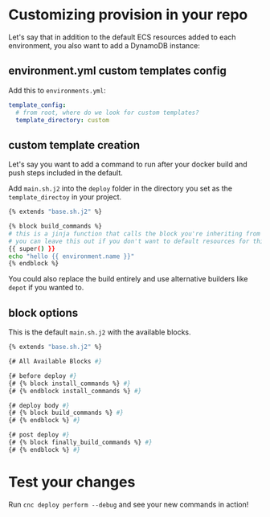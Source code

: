 # Customizing provision in your repo

Let's say that in addition to the default ECS resources added to each environment, you also want to add a DynamoDB instance:

## environment.yml custom templates config 

Add this to `environments.yml`:

```yaml
template_config:
  # from root, where do we look for custom templates?
  template_directory: custom
```

## custom template creation

Let's say you want to add a command to run after your docker build and push steps included in the default.

Add `main.sh.j2` into the `deploy` folder in the directory you set as the `template_directoy` in your project.

```sh
{% extends "base.sh.j2" %}

{% block build_commands %}
# this is a jinja function that calls the block you're inheriting from
# you can leave this out if you don't want to default resources for this block
{{ super() }}
echo "hello {{ environment.name }}"
{% endblock %}
```

You could also replace the build entirely and use alternative builders like `depot` if you wanted to.

## block options

This is the default `main.sh.j2` with the available blocks.

```sh
{% extends "base.sh.j2" %}

{# All Available Blocks #}

{# before deploy #}
{# {% block install_commands %} #}
{# {% endblock install_commands %} #}

{# deploy body #}
{# {% block build_commands %} #}
{# {% endblock %} #}

{# post deploy #}
{# {% block finally_build_commands %} #}
{# {% endblock %} #}
```

# Test your changes

Run `cnc deploy perform --debug` and see your new commands in action!